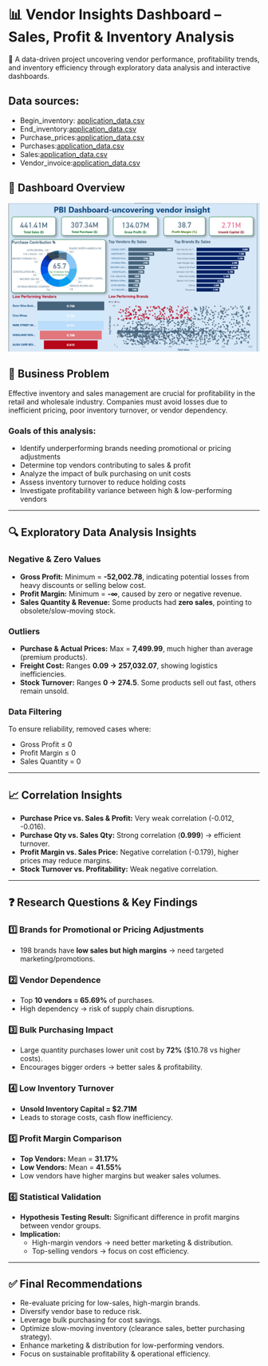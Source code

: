 # 📊 Vendor Insights Dashboard – Sales, Profit & Inventory Analysis
🔎 A data-driven project uncovering vendor performance, profitability trends, and inventory efficiency through exploratory data analysis and interactive dashboards.

## Data sources:
- Begin_inventory: [application_data.csv](https://drive.google.com/file/d/13pZjlqsOdcQ_Ttuayl-n9I1ZhQoXlx6E/view?usp=sharing)
- End_inventory:[application_data.csv](https://drive.google.com/file/d/1IsJTesCMROO7uBog8TQTJZ2DLd0LJu8I/view)
- Purchase_prices:[application_data.csv]()
- Purchases:[application_data.csv]()
- Sales:[application_data.csv]()
- Vendor_invoice:[application_data.csv]()

## 📌 Dashboard Overview  
![PBI Dashboard - Vendor Insights](https://github.com/maheshyadavbattu/Vendor-Performance-Analytics-using-SQL-python-EDA-powerBI/blob/main/Dashboard%20View.png.png)  

## 🚀 Business Problem  

Effective inventory and sales management are crucial for profitability in the retail and wholesale industry. Companies must avoid losses due to inefficient pricing, poor inventory turnover, or vendor dependency.  

### Goals of this analysis:  
- Identify underperforming brands needing promotional or pricing adjustments  
- Determine top vendors contributing to sales & profit  
- Analyze the impact of bulk purchasing on unit costs  
- Assess inventory turnover to reduce holding costs  
- Investigate profitability variance between high & low-performing vendors  

---

## 🔍 Exploratory Data Analysis Insights  

### Negative & Zero Values  
- **Gross Profit:** Minimum = **-52,002.78**, indicating potential losses from heavy discounts or selling below cost.  
- **Profit Margin:** Minimum = **-∞**, caused by zero or negative revenue.  
- **Sales Quantity & Revenue:** Some products had **zero sales**, pointing to obsolete/slow-moving stock.  

### Outliers  
- **Purchase & Actual Prices:** Max = **7,499.99**, much higher than average (premium products).  
- **Freight Cost:** Ranges **0.09 → 257,032.07**, showing logistics inefficiencies.  
- **Stock Turnover:** Ranges **0 → 274.5**. Some products sell out fast, others remain unsold.  

### Data Filtering  
To ensure reliability, removed cases where:  
- Gross Profit ≤ 0  
- Profit Margin ≤ 0  
- Sales Quantity = 0  

---

## 📈 Correlation Insights  
- **Purchase Price vs. Sales & Profit:** Very weak correlation (-0.012, -0.016).  
- **Purchase Qty vs. Sales Qty:** Strong correlation (**0.999**) → efficient turnover.  
- **Profit Margin vs. Sales Price:** Negative correlation (-0.179), higher prices may reduce margins.  
- **Stock Turnover vs. Profitability:** Weak negative correlation.  

---

## ❓ Research Questions & Key Findings  

### 1️⃣ Brands for Promotional or Pricing Adjustments  
- 198 brands have **low sales but high margins** → need targeted marketing/promotions.  

### 2️⃣ Vendor Dependence  
- Top **10 vendors = 65.69%** of purchases.  
- High dependency → risk of supply chain disruptions.  

### 3️⃣ Bulk Purchasing Impact  
- Large quantity purchases lower unit cost by **72%** ($10.78 vs higher costs).  
- Encourages bigger orders → better sales & profitability.  

### 4️⃣ Low Inventory Turnover  
- **Unsold Inventory Capital = $2.71M**  
- Leads to storage costs, cash flow inefficiency.  

### 5️⃣ Profit Margin Comparison  
- **Top Vendors:** Mean = **31.17%**  
- **Low Vendors:** Mean = **41.55%**  
- Low vendors have higher margins but weaker sales volumes.  

### 6️⃣ Statistical Validation  
- **Hypothesis Testing Result:** Significant difference in profit margins between vendor groups.  
- **Implication:**  
  - High-margin vendors → need better marketing & distribution.  
  - Top-selling vendors → focus on cost efficiency.  

---

## ✅ Final Recommendations  

- Re-evaluate pricing for low-sales, high-margin brands.  
- Diversify vendor base to reduce risk.  
- Leverage bulk purchasing for cost savings.  
- Optimize slow-moving inventory (clearance sales, better purchasing strategy).  
- Enhance marketing & distribution for low-performing vendors.  
- Focus on sustainable profitability & operational efficiency.  
